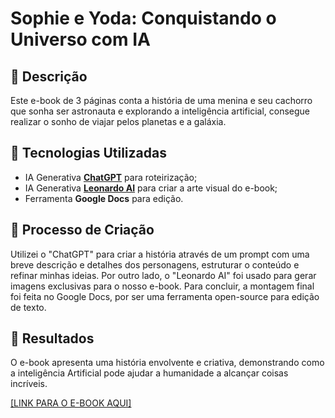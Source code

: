 # Sophie e Yoda: Conquistando o Universo com IA

## 📒 Descrição
Este e-book de 3 páginas conta a história de uma menina e seu cachorro que sonha ser astronauta e explorando a inteligência artificial, consegue realizar o sonho de viajar pelos planetas e a galáxia.

## 🤖 Tecnologias Utilizadas
- IA Generativa **[ChatGPT](https://chat.openai.com)** para roteirização;
- IA Generativa **[Leonardo AI](https://leonardo.ai)** para criar a arte visual do e-book;
- Ferramenta **Google Docs** para edição.

## 🧐 Processo de Criação
Utilizei o "ChatGPT" para criar a história através de um prompt com uma breve descrição e detalhes dos personagens, estruturar o conteúdo e refinar minhas ideias. Por outro lado, o "Leonardo AI" foi usado para gerar imagens exclusivas para o nosso e-book. Para concluir, a montagem final foi feita no Google Docs, por ser uma ferramenta open-source para edição de texto.

## 🚀 Resultados
O e-book apresenta uma história envolvente e criativa, demonstrando como a inteligência Artificial pode ajudar a humanidade a alcançar coisas incríveis.

<a href="https://drive.google.com/file/d/1pUCrOWFftqTutC9aYEuG7L8WqPDDJvN7/view?usp=sharing" target="_blank" >[LINK PARA O E-BOOK AQUI]</a>


